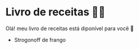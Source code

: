 # Livro de receitas :woman_cook:

Olá! meu livro de receitas está diponível para você :wave:



- Strogonoff de frango



